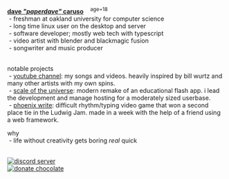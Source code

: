 <!--
|    mmm check out all that ugly hardcoded formatting. we need
|    all these &nbsp;s in order to get the lists to appear as dashed,
|    which sure is a hack, but it turns out great in my opinion.
|   
|    i'm kinda a minimalist.
|   
|    also if you're reading this than you're probably someone
|    who admires me somewhat...
|    ...or at least this readme you find intriguing.
|   
|    i appreciate that. and i just want to say that i love you too
|    art is destined to rule the world <3
|                               -dave
-->
<div>
<b><a href="https://paperdave.net">dave <em>"paperdave"</em> caruso</a></b>&nbsp;&nbsp;&nbsp;&nbsp;<sup>age=18</sup><br/>
&nbsp;- freshman at oakland university for computer science<br/>
<!--
|    i gotta say, classes so far are either easy, or are related to calculus.
|    and the cs classes most of the time feel like the instructor doesnt actually
|    do real work in the industry but i have a pretty warped perspective on things.
-->
&nbsp;- long time linux user on the desktop and server<br/>
<!--
|    i originally grabbed Ubuntu on my old two core 8gb ram laptop because windows
|    was so bad at existing and running itself without things going haywire.
|    one time, it was so bad that a windows update set the thing into a BSOD loop.
|
|    linux solved all that, but it also made it harder to do creative things like
|    video editing and music making. though at the time i didnt do either of those,
|    i just wanted to use google docs. later on i found fusion and you know the story.
|    
|    but sheesh that laptop's harddrive got so abused though. i installed windows
|    and linux DOZENS of times through its lifename. even tried macos a couple of
|    times via hackintosh stuff. all of that was so much fun. it sucks that i cant
|    try hackintosh on my new desktop, the RTX 3090 would be such a beast on that.
-->
&nbsp;- software developer; mostly web tech with typescript<br/>
<!--
|    listing every language you know is fucking stupid and pretty useless, but
|    since someone is going to want to know, i also know lua, python, java, and c++
|
|    you could also say i "know" c/rust/zig/c#/asm/mcfunction/brainfuck but i dont
|    use these as much as saying that i know them would imply, so it's kinda misleading
|    even java and c++ i cant truly say i KNOW because i havent really made anything
|    significant with them.
|
|    though i'd love to do some lower level programming with zig or rust soon.
|    maybe.
-->
&nbsp;- video artist with blender and blackmagic fusion<br/> <!--
|    for the love of god please do not ever install fusion yourself. its
|    a bad addiction for me. it runs so slow and if i had the time i would
|    write an alternative that fit my usecases of it and could have a viewport
|    that rendered in realtime.
-->
&nbsp;- songwriter and music producer<br/>
<!-- 
|    one thing i dont like about the music production world is they really really
|    love the mac. and windows. it makes sense to support those two operating systems
|    but im still a little salty that even under wine i cant get music stuff to "just
|    work" on linux. so i use windows for this. maybe when im rich and famous ill
|    actually buy into it and get a mac and iphone and all their products.
-->
<br/>
</div>

<!-- maybe ill add more behind the scenes info on these projects later. -->
notable projects<br/>
&nbsp;\- [youtube channel](https://youtube.com/paperdave): my songs and videos. heavily inspired by bill wurtz and many other artists with my own spins.<br/>
&nbsp;\- [scale of the universe](https://scaleofuniverse.com): modern remake of an educational flash app. i lead the development and manage hosting for a moderately sized userbase.<br/>
&nbsp;\- [phoenix write](https://paperdave.itch.io/phoenix-write): difficult rhythm/typing video game that won a second place tie in the Ludwig Jam. made in a week with the help of a friend using a web framework.<br/>

why <br/>
&nbsp;\- life without creativity gets boring *real* quick <br/><br/>

<div>
  <a href="https://paperdave.net/discord"><img alt="discord server" src="https://img.shields.io/discord/516410163230539837?color=5865f2&label=discord"></a><br> 
  <!-- unsure how to present two donate buttons.  -->
  <a href="https://www.buymeacoffee.com/paperdave"><img alt="donate chocolate" src="https://img.shields.io/badge/donate-chocolate-orange"></a>
  <!-- <a href="https://www.patreon.com/paperdave"><img alt="donate patreon" src="https://img.shields.io/badge/-patreon-orange"></a> -->
</div>
